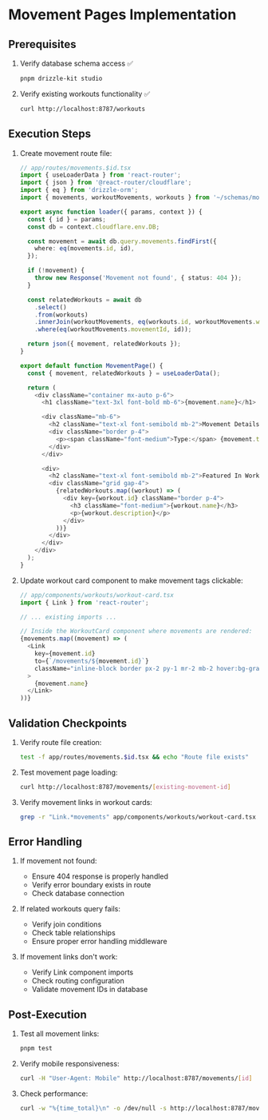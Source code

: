 # Movement Pages Implementation

## Prerequisites

1. Verify database schema access ✅
   ```bash
   pnpm drizzle-kit studio
   ```
2. Verify existing workouts functionality ✅
   ```bash
   curl http://localhost:8787/workouts
   ```

## Execution Steps

1. Create movement route file:

   ```typescript
   // app/routes/movements.$id.tsx
   import { useLoaderData } from 'react-router';
   import { json } from '@react-router/cloudflare';
   import { eq } from 'drizzle-orm';
   import { movements, workoutMovements, workouts } from '~/schemas/models';

   export async function loader({ params, context }) {
     const { id } = params;
     const db = context.cloudflare.env.DB;

     const movement = await db.query.movements.findFirst({
       where: eq(movements.id, id),
     });

     if (!movement) {
       throw new Response('Movement not found', { status: 404 });
     }

     const relatedWorkouts = await db
       .select()
       .from(workouts)
       .innerJoin(workoutMovements, eq(workouts.id, workoutMovements.workoutId))
       .where(eq(workoutMovements.movementId, id));

     return json({ movement, relatedWorkouts });
   }

   export default function MovementPage() {
     const { movement, relatedWorkouts } = useLoaderData();

     return (
       <div className="container mx-auto p-6">
         <h1 className="text-3xl font-bold mb-6">{movement.name}</h1>

         <div className="mb-6">
           <h2 className="text-xl font-semibold mb-2">Movement Details</h2>
           <div className="border p-4">
             <p><span className="font-medium">Type:</span> {movement.type}</p>
           </div>
         </div>

         <div>
           <h2 className="text-xl font-semibold mb-2">Featured In Workouts</h2>
           <div className="grid gap-4">
             {relatedWorkouts.map((workout) => (
               <div key={workout.id} className="border p-4">
                 <h3 className="font-medium">{workout.name}</h3>
                 <p>{workout.description}</p>
               </div>
             ))}
           </div>
         </div>
       </div>
     );
   }
   ```

2. Update workout card component to make movement tags clickable:

   ```typescript
   // app/components/workouts/workout-card.tsx
   import { Link } from 'react-router';

   // ... existing imports ...

   // Inside the WorkoutCard component where movements are rendered:
   {movements.map((movement) => (
     <Link
       key={movement.id}
       to={`/movements/${movement.id}`}
       className="inline-block border px-2 py-1 mr-2 mb-2 hover:bg-gray-100"
     >
       {movement.name}
     </Link>
   ))}
   ```

## Validation Checkpoints

1. Verify route file creation:

   ```bash
   test -f app/routes/movements.$id.tsx && echo "Route file exists"
   ```

2. Test movement page loading:

   ```bash
   curl http://localhost:8787/movements/[existing-movement-id]
   ```

3. Verify movement links in workout cards:
   ```bash
   grep -r "Link.*movements" app/components/workouts/workout-card.tsx
   ```

## Error Handling

1. If movement not found:

   - Ensure 404 response is properly handled
   - Verify error boundary exists in route
   - Check database connection

2. If related workouts query fails:

   - Verify join conditions
   - Check table relationships
   - Ensure proper error handling middleware

3. If movement links don't work:
   - Verify Link component imports
   - Check routing configuration
   - Validate movement IDs in database

## Post-Execution

1. Test all movement links:

   ```bash
   pnpm test
   ```

2. Verify mobile responsiveness:

   ```bash
   curl -H "User-Agent: Mobile" http://localhost:8787/movements/[id]
   ```

3. Check performance:
   ```bash
   curl -w "%{time_total}\n" -o /dev/null -s http://localhost:8787/movements/[id]
   ```
